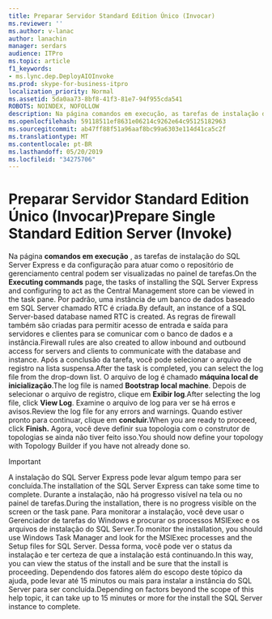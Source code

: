 ```yaml
---
title: Preparar Servidor Standard Edition Único (Invocar)
ms.reviewer: ''
ms.author: v-lanac
author: lanachin
manager: serdars
audience: ITPro
ms.topic: article
f1_keywords:
- ms.lync.dep.DeployAIOInvoke
ms.prod: skype-for-business-itpro
localization_priority: Normal
ms.assetid: 5da0aa73-8bf8-41f3-81e7-94f955cda541
ROBOTS: NOINDEX, NOFOLLOW
description: Na página comandos em execução, as tarefas de instalação do SQL Server Express e da configuração para atuar como o repositório de gerenciamento central podem ser visualizadas no painel de tarefas. Por padrão, uma instância de um banco de dados baseado em SQL Server chamado RTC é criada. As regras de firewall também são criadas para permitir acesso de entrada e saída para servidores e clientes para se comunicar com o banco de dados e a instância. Após a conclusão da tarefa, você pode selecionar o arquivo de registro na lista suspensa. O arquivo de log é chamado máquina local de inicialização. Depois de selecionar o arquivo de registro, clique em Exibir log. Examine o arquivo de log para ver se há erros e avisos. Quando estiver pronto para continuar, clique em concluir. Agora, você deve definir sua topologia com o construtor de topologias se ainda não tiver feito isso.
ms.openlocfilehash: 59118511ef8631e06214c9262e64c95125182963
ms.sourcegitcommit: ab47ff88f51a96aaf8bc99a6303e114d41ca5c2f
ms.translationtype: MT
ms.contentlocale: pt-BR
ms.lasthandoff: 05/20/2019
ms.locfileid: "34275706"
---
```

# <a name="prepare-single-standard-edition-server-invoke"></a><span data-ttu-id="86846-111">Preparar Servidor Standard Edition Único (Invocar)</span><span class="sxs-lookup"><span data-stu-id="86846-111">Prepare Single Standard Edition Server (Invoke)</span></span>
 
<span data-ttu-id="86846-112">Na página **comandos em execução** , as tarefas de instalação do SQL Server Express e da configuração para atuar como o repositório de gerenciamento central podem ser visualizadas no painel de tarefas.</span><span class="sxs-lookup"><span data-stu-id="86846-112">On the **Executing commands** page, the tasks of installing the SQL Server Express and configuring to act as the Central Management store can be viewed in the task pane.</span></span> <span data-ttu-id="86846-113">Por padrão, uma instância de um banco de dados baseado em SQL Server chamado RTC é criada.</span><span class="sxs-lookup"><span data-stu-id="86846-113">By default, an instance of a SQL Server-based database named RTC is created.</span></span> <span data-ttu-id="86846-114">As regras de firewall também são criadas para permitir acesso de entrada e saída para servidores e clientes para se comunicar com o banco de dados e a instância.</span><span class="sxs-lookup"><span data-stu-id="86846-114">Firewall rules are also created to allow inbound and outbound access for servers and clients to communicate with the database and instance.</span></span> <span data-ttu-id="86846-115">Após a conclusão da tarefa, você pode selecionar o arquivo de registro na lista suspensa.</span><span class="sxs-lookup"><span data-stu-id="86846-115">After the task is completed, you can select the log file from the drop-down list.</span></span> <span data-ttu-id="86846-116">O arquivo de log é chamado **máquina local de inicialização**.</span><span class="sxs-lookup"><span data-stu-id="86846-116">The log file is named **Bootstrap local machine**.</span></span> <span data-ttu-id="86846-117">Depois de selecionar o arquivo de registro, clique em **Exibir log**.</span><span class="sxs-lookup"><span data-stu-id="86846-117">After selecting the log file, click **View Log**.</span></span> <span data-ttu-id="86846-118">Examine o arquivo de log para ver se há erros e avisos.</span><span class="sxs-lookup"><span data-stu-id="86846-118">Review the log file for any errors and warnings.</span></span> <span data-ttu-id="86846-119">Quando estiver pronto para continuar, clique em **concluir.**</span><span class="sxs-lookup"><span data-stu-id="86846-119">When you are ready to proceed, click **Finish.**</span></span> <span data-ttu-id="86846-120">Agora, você deve definir sua topologia com o construtor de topologias se ainda não tiver feito isso.</span><span class="sxs-lookup"><span data-stu-id="86846-120">You should now define your topology with Topology Builder if you have not already done so.</span></span>
  
> [!IMPORTANT]
> <span data-ttu-id="86846-121">A instalação do SQL Server Express pode levar algum tempo para ser concluída.</span><span class="sxs-lookup"><span data-stu-id="86846-121">The installation of the SQL Server Express can take some time to complete.</span></span> <span data-ttu-id="86846-122">Durante a instalação, não há progresso visível na tela ou no painel de tarefas.</span><span class="sxs-lookup"><span data-stu-id="86846-122">During the installation, there is no progress visible on the screen or the task pane.</span></span> <span data-ttu-id="86846-123">Para monitorar a instalação, você deve usar o Gerenciador de tarefas do Windows e procurar os processos MSIExec e os arquivos de instalação do SQL Server.</span><span class="sxs-lookup"><span data-stu-id="86846-123">To monitor the installation, you should use Windows Task Manager and look for the MSIExec processes and the Setup files for SQL Server.</span></span> <span data-ttu-id="86846-124">Dessa forma, você pode ver o status da instalação e ter certeza de que a instalação está continuando.</span><span class="sxs-lookup"><span data-stu-id="86846-124">In this way, you can view the status of the install and be sure that the install is proceeding.</span></span> <span data-ttu-id="86846-125">Dependendo dos fatores além do escopo deste tópico da ajuda, pode levar até 15 minutos ou mais para instalar a instância do SQL Server para ser concluída.</span><span class="sxs-lookup"><span data-stu-id="86846-125">Depending on factors beyond the scope of this help topic, it can take up to 15 minutes or more for the install the SQL Server instance to complete.</span></span> 
  

